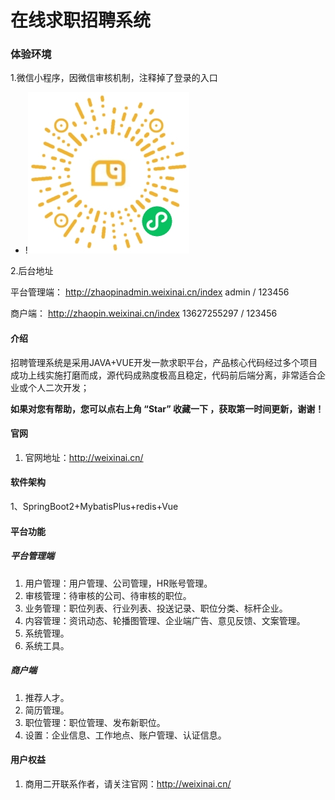 #  在线求职招聘系统

### 体验环境
1.微信小程序，因微信审核机制，注释掉了登录的入口

- !![输入图片说明](zhaopin.jpg)

2.后台地址

平台管理端：
http://zhaopinadmin.weixinai.cn/index   admin / 123456

商户端：
http://zhaopin.weixinai.cn/index  13627255297 / 123456

#### 介绍
招聘管理系统是采用JAVA+VUE开发一款求职平台，产品核心代码经过多个项目成功上线实施打磨而成，源代码成熟度极高且稳定，代码前后端分离，非常适合企业或个人二次开发；

 **如果对您有帮助，您可以点右上角 “Star” 收藏一下 ，获取第一时间更新，谢谢！** 


#### 官网

1. 官网地址：http://weixinai.cn/

#### 软件架构

1、SpringBoot2+MybatisPlus+redis+Vue

 
#### 平台功能
##### 平台管理端

1. 用户管理：用户管理、公司管理，HR账号管理。
2. 审核管理：待审核的公司、待审核的职位。
3. 业务管理：职位列表、行业列表、投送记录、职位分类、标杆企业。
4. 内容管理：资讯动态、轮播图管理、企业端广告、意见反馈、文案管理。
5. 系统管理。
6. 系统工具。

##### 商户端
1. 推荐人才。
2. 简历管理。
3. 职位管理：职位管理、发布新职位。
4. 设置：企业信息、工作地点、账户管理、认证信息。

#### 用户权益

1. 商用二开联系作者，请关注官网：http://weixinai.cn/
